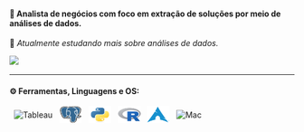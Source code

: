 
#### 🎯 Analista de negócios com foco em extração de soluções por meio de análises de dados.  

🌱 *Atualmente estudando mais sobre análises de dados.* 

<div>
<a href="https://www.linkedin.com/in/zibiaribeiro" target="_blank"><img loading="lazy" src="https://img.shields.io/badge/-LinkedIn-%230077B5?style=for-the-badge&logo=linkedin&logoColor=white" target="_blank"></a>   
</div>  

--- 
#### ⚙️ Ferramentas, Linguagens e OS: 
<div style="display: inline_block">  
  
  <img align="center" alt="Tableau" heigth="25" width="35" src="https://simpleicons.org/icons/tableau.svg">
  <img align="center" alt="PostgreSQL" height="30" width="40" src="https://github.com/devicons/devicon/blob/master/icons/postgresql/postgresql-original.svg">
  <img align="center" alt="Python" height="30" width="40" src="https://github.com/devicons/devicon/blob/master/icons/python/python-original.svg">
  <img align="center" alt="R" height="30" width="40" src="https://github.com/devicons/devicon/blob/master/icons/r/r-original.svg">
  <img align="center" alt="Arch" height="30" width="40" src="https://github.com/devicons/devicon/blob/master/icons/archlinux/archlinux-original.svg">
  <img align="center" alt="Mac" height="25" width="35" src="https://simpleicons.org/icons/apple.svg">  
</div>  

